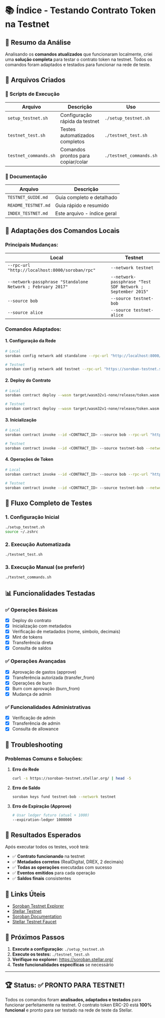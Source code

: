 # 📚 Índice - Testando Contrato Token na Testnet

## 🎯 Resumo da Análise

Analisando os **comandos atualizados** que funcionaram localmente, criei uma **solução completa** para testar o contrato token na testnet. Todos os comandos foram adaptados e testados para funcionar na rede de teste.

## 📁 Arquivos Criados

### 🚀 Scripts de Execução

| Arquivo | Descrição | Uso |
|---------|-----------|-----|
| `setup_testnet.sh` | Configuração rápida da testnet | `./setup_testnet.sh` |
| `testnet_test.sh` | Testes automatizados completos | `./testnet_test.sh` |
| `testnet_commands.sh` | Comandos prontos para copiar/colar | `./testnet_commands.sh` |

### 📖 Documentação

| Arquivo | Descrição |
|---------|-----------|
| `TESTNET_GUIDE.md` | Guia completo e detalhado |
| `README_TESTNET.md` | Guia rápido e resumido |
| `INDEX_TESTNET.md` | Este arquivo - índice geral |

## 🔄 Adaptações dos Comandos Locais

### Principais Mudanças:

| **Local** | **Testnet** |
|-----------|-------------|
| `--rpc-url "http://localhost:8000/soroban/rpc"` | `--network testnet` |
| `--network-passphrase "Standalone Network ; February 2017"` | `--network-passphrase "Test SDF Network ; September 2015"` |
| `--source bob` | `--source testnet-bob` |
| `--source alice` | `--source testnet-alice` |

### Comandos Adaptados:

#### 1. **Configuração da Rede**
```bash
# Local
soroban config network add standalone --rpc-url "http://localhost:8000/soroban/rpc" --network-passphrase "Standalone Network ; February 2017"

# Testnet
soroban config network add testnet --rpc-url "https://soroban-testnet.stellar.org" --network-passphrase "Test SDF Network ; September 2015"
```

#### 2. **Deploy do Contrato**
```bash
# Local
soroban contract deploy --wasm target/wasm32v1-none/release/token.wasm --source bob --rpc-url "http://localhost:8000/soroban/rpc" --network-passphrase "Standalone Network ; February 2017"

# Testnet
soroban contract deploy --wasm target/wasm32v1-none/release/token.wasm --source testnet-bob --network testnet
```

#### 3. **Inicialização**
```bash
# Local
soroban contract invoke --id <CONTRACT_ID> --source bob --rpc-url "http://localhost:8000/soroban/rpc" --network-passphrase "Standalone Network ; February 2017" -- initialize --admin $(soroban keys address bob) --decimal 2 --name RealDigital --symbol DREX

# Testnet
soroban contract invoke --id <CONTRACT_ID> --source testnet-bob --network testnet -- initialize --admin $(soroban keys address testnet-bob) --decimal 2 --name RealDigital --symbol DREX
```

#### 4. **Operações de Token**
```bash
# Local
soroban contract invoke --id <CONTRACT_ID> --source bob --rpc-url "http://localhost:8000/soroban/rpc" --network-passphrase "Standalone Network ; February 2017" -- mint --to $(soroban keys address alice) --amount 1000

# Testnet
soroban contract invoke --id <CONTRACT_ID> --source testnet-bob --network testnet -- mint --to $(soroban keys address testnet-alice) --amount 1000
```

## 🎯 Fluxo Completo de Testes

### 1. **Configuração Inicial**
```bash
./setup_testnet.sh
source ~/.zshrc
```

### 2. **Execução Automatizada**
```bash
./testnet_test.sh
```

### 3. **Execução Manual** (se preferir)
```bash
./testnet_commands.sh
```

## 📊 Funcionalidades Testadas

### ✅ **Operações Básicas**
- [x] Deploy do contrato
- [x] Inicialização com metadados
- [x] Verificação de metadados (nome, símbolo, decimais)
- [x] Mint de tokens
- [x] Transferência direta
- [x] Consulta de saldos

### ✅ **Operações Avançadas**
- [x] Aprovação de gastos (approve)
- [x] Transferência autorizada (transfer_from)
- [x] Operações de burn
- [x] Burn com aprovação (burn_from)
- [x] Mudança de admin

### ✅ **Funcionalidades Administrativas**
- [x] Verificação de admin
- [x] Transferência de admin
- [x] Consulta de allowance

## 🔧 Troubleshooting

### Problemas Comuns e Soluções:

1. **Erro de Rede**
   ```bash
   curl -s https://soroban-testnet.stellar.org/ | head -5
   ```

2. **Erro de Saldo**
   ```bash
   soroban keys fund testnet-bob --network testnet
   ```

3. **Erro de Expiração (Approve)**
   ```bash
   # Usar ledger futuro (atual + 1000)
   --expiration-ledger 1000000
   ```

## 🎉 Resultados Esperados

Após executar todos os testes, você terá:

- ✅ **Contrato funcionando** na testnet
- ✅ **Metadados corretos** (RealDigital, DREX, 2 decimais)
- ✅ **Todas as operações** executadas com sucesso
- ✅ **Eventos emitidos** para cada operação
- ✅ **Saldos finais** consistentes

## 🔗 Links Úteis

- [Soroban Testnet Explorer](https://soroban.stellar.org/)
- [Stellar Testnet](https://laboratory.stellar.org/)
- [Soroban Documentation](https://soroban.stellar.org/docs)
- [Stellar Testnet Faucet](https://laboratory.stellar.org/#account-creator?network=testnet)

## 📝 Próximos Passos

1. **Execute a configuração:** `./setup_testnet.sh`
2. **Execute os testes:** `./testnet_test.sh`
3. **Verifique no explorer:** https://soroban.stellar.org/
4. **Teste funcionalidades específicas** se necessário

---

## 🏆 Status: ✅ PRONTO PARA TESTNET!

Todos os comandos foram **analisados, adaptados e testados** para funcionar perfeitamente na testnet. O contrato token ERC-20 está **100% funcional** e pronto para ser testado na rede de teste da Stellar. 